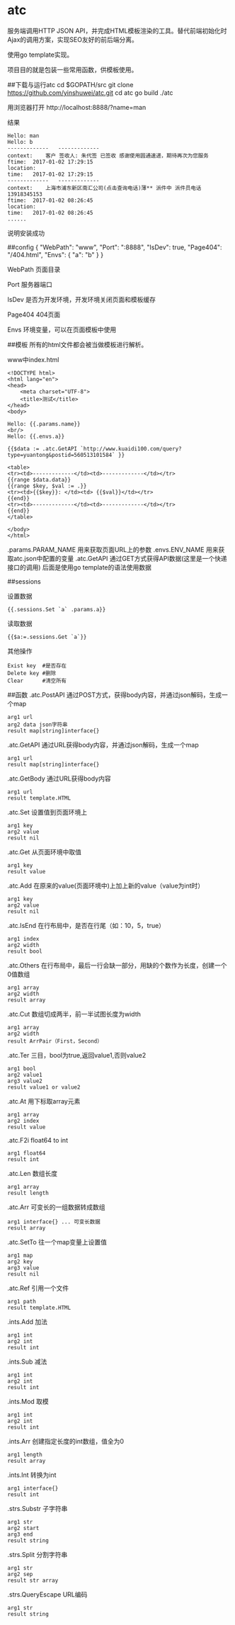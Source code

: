 # atc
服务端调用HTTP JSON API，并完成HTML模板渲染的工具。替代前端初始化时Ajax的调用方案，实现SEO友好的前后端分离。

使用go template实现。

项目目的就是包装一些常用函数，供模板使用。

##下载与运行atc
	cd $GOPATH/src
    git clone https://github.com/yinshuwei/atc.git
    cd atc
    go build
    ./atc

用浏览器打开 http://localhost:8888/?name=man

结果

    Hello: man 
    Hello: b
    -------------	-------------
    context:	客户 签收人: 朱代签 已签收 感谢使用圆通速递，期待再次为您服务
    ftime:	2017-01-02 17:29:15
    location:	
    time:	2017-01-02 17:29:15
    -------------	-------------
    context:	上海市浦东新区南汇公司(点击查询电话)薄** 派件中 派件员电话13918345153
    ftime:	2017-01-02 08:26:45
    location:	
    time:	2017-01-02 08:26:45
    ......

说明安装成功

##config
    {
        "WebPath": "www",
        "Port": ":8888",
        "IsDev": true,
        "Page404": "/404.html",
        "Envs": {
            "a": "b"
        }
    }

WebPath 页面目录

Port 服务器端口

IsDev 是否为开发环境，开发环境关闭页面和模板缓存

Page404 404页面

Envs 环境变量，可以在页面模板中使用

##模板
所有的html文件都会被当做模板进行解析。

www中index.html

    <!DOCTYPE html>
    <html lang="en">
    <head>
        <meta charset="UTF-8">
        <title>测试</title>
    </head>
    <body>

    Hello: {{.params.name}}
    <br/>
    Hello: {{.envs.a}}

    {{$data := .atc.GetAPI `http://www.kuaidi100.com/query?type=yuantong&postid=560513101584` }} 

    <table>
    <tr><td>-------------</td><td>-------------</td></tr>
    {{range $data.data}}
    {{range $key, $val := .}}
    <tr><td>{{$key}}: </td><td> {{$val}}</td></tr>
    {{end}}
    <tr><td>-------------</td><td>-------------</td></tr>
    {{end}}
    </table>

    </body>
    </html>

.params.PARAM_NAME 用来获取页面URL上的参数
.envs.ENV_NAME 用来获取atc.json中配置的变量
.atc.GetAPI 通过GET方式获得API数据(这里是一个快递接口的调用)
后面是使用go template的语法使用数据


##sessions

设置数据

    {{.sessions.Set `a` .params.a}}

读取数据

    {{$a:=.sessions.Get `a`}}

其他操作

    Exist key  #是否存在
    Delete key #删除
    Clear      #清空所有

##函数
.atc.PostAPI 通过POST方式，获得body内容，并通过json解码，生成一个map

    arg1 url
    arg2 data json字符串
    result map[string]interface{}

.atc.GetAPI 通过URL获得body内容，并通过json解码，生成一个map

    arg1 url
    result map[string]interface{}

.atc.GetBody 通过URL获得body内容

    arg1 url
    result template.HTML

.atc.Set 设置值到页面环境上

    arg1 key
    arg2 value
    result nil

.atc.Get 从页面环境中取值

    arg1 key
    result value

.atc.Add 在原来的value(页面环境中)上加上新的value（value为int时）

    arg1 key
    arg2 value
    result nil

.atc.IsEnd 在行布局中，是否在行尾（如：10，5，true）

    arg1 index
    arg2 width
    result bool

.atc.Others 在行布局中，最后一行会缺一部分，用缺的个数作为长度，创建一个0值数组

    arg1 array
    arg2 width
    result array

.atc.Cut 数组切成两半，前一半试图长度为width

    arg1 array
    arg2 width
    result ArrPair（First，Second）

.atc.Ter 三目，bool为true,返回value1,否则value2

    arg1 bool
    arg2 value1
    arg3 value2
    result value1 or value2

.atc.At 用下标取array元素

    arg1 array
    arg2 index
    result value

.atc.F2i float64 to int

    arg1 float64
    result int

.atc.Len 数组长度

    arg1 array
    result length

.atc.Arr 可变长的一组数据转成数组

    arg1 interface{} ... 可变长数据
    result array

.atc.SetTo 往一个map变量上设置值

    arg1 map
    arg2 key
    arg3 value
    result nil

.atc.Ref 引用一个文件

    arg1 path
    result template.HTML 

.ints.Add 加法

    arg1 int
    arg2 int
    result int

.ints.Sub 减法

    arg1 int
    arg2 int
    result int

.ints.Mod 取模

    arg1 int
    arg2 int
    result int

.ints.Arr 创建指定长度的int数组，值全为0

    arg1 length
    result array

.ints.Int 转换为int

    arg1 interface{}
    result int

.strs.Substr 子字符串

    arg1 str
    arg2 start
    arg3 end
    result string

.strs.Split 分割字符串

    arg1 str
    arg2 sep
    result str array

.strs.QueryEscape URL编码

    arg1 str
    result string
